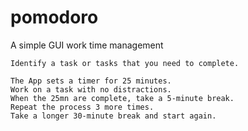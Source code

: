 # pomodoro
A simple GUI work time management 

    Identify a task or tasks that you need to complete.
    
    The App sets a timer for 25 minutes.
    Work on a task with no distractions.
    When the 25mn are complete, take a 5-minute break.
    Repeat the process 3 more times.
    Take a longer 30-minute break and start again.

